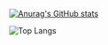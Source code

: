 [![Anurag's GitHub stats](https://github-readme-stats.vercel.app/api?username=maximka76667)](https://github.com/anuraghazra/github-readme-stats)

![Top Langs](https://github-readme-stats.vercel.app/api/top-langs/?username=maximka76667&theme=tokyonight)
